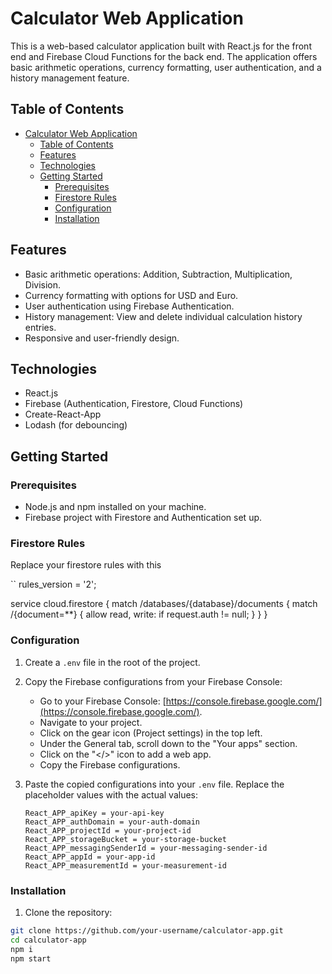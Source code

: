 # Calculator Web Application

This is a web-based calculator application built with React.js for the front end and Firebase Cloud Functions for the back end. The application offers basic arithmetic operations, currency formatting, user authentication, and a history management feature.

## Table of Contents

- [Calculator Web Application](#calculator-web-application)
  - [Table of Contents](#table-of-contents)
  - [Features](#features)
  - [Technologies](#technologies)
  - [Getting Started](#getting-started)
    - [Prerequisites](#prerequisites)
    - [Firestore Rules](#firestore-rules)
    - [Configuration](#configuration)
    - [Installation](#installation)

## Features

- Basic arithmetic operations: Addition, Subtraction, Multiplication, Division.
- Currency formatting with options for USD and Euro.
- User authentication using Firebase Authentication.
- History management: View and delete individual calculation history entries.
- Responsive and user-friendly design.

## Technologies

- React.js
- Firebase (Authentication, Firestore, Cloud Functions)
- Create-React-App
- Lodash (for debouncing)

## Getting Started

### Prerequisites

- Node.js and npm installed on your machine.
- Firebase project with Firestore and Authentication set up.

### Firestore Rules

Replace your firestore rules with this

``
rules_version = '2';

service cloud.firestore {
  match /databases/{database}/documents {
    match /{document=**} {
      allow read, write: if request.auth != null;
    }
  }
}

### Configuration

1. Create a `.env` file in the root of the project.

2. Copy the Firebase configurations from your Firebase Console:

   - Go to your Firebase Console: [https://console.firebase.google.com/](https://console.firebase.google.com/).
   - Navigate to your project.
   - Click on the gear icon (Project settings) in the top left.
   - Under the General tab, scroll down to the "Your apps" section.
   - Click on the "</>" icon to add a web app.
   - Copy the Firebase configurations.

3. Paste the copied configurations into your `.env` file. Replace the placeholder values with the actual values:

   ```env
   React_APP_apiKey = your-api-key
   React_APP_authDomain = your-auth-domain
   React_APP_projectId = your-project-id
   React_APP_storageBucket = your-storage-bucket
   React_APP_messagingSenderId = your-messaging-sender-id
   React_APP_appId = your-app-id
   React_APP_measurementId = your-measurement-id

### Installation

1. Clone the repository:

```bash
git clone https://github.com/your-username/calculator-app.git
cd calculator-app
npm i
npm start